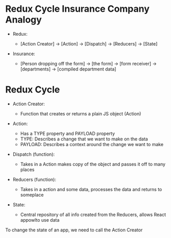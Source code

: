 # Redux Cycle Insurance Company Analogy

-   Redux:
    -   [Action Creator] -> [Action] -> [Dispatch] -> [Reducers] -> [State]
-   Insurance:

    -   [Person dropping off the form] -> [the form] -> [form receiver] -> [departments] -> [compiled department data]

# Redux Cycle

-   Action Creator:
    -   Function that creates or returns a plain JS object (Action)
-   Action:
    -   Has a TYPE property and PAYLOAD property
    -   TYPE: Describes a change that we want to make on the data
    -   PAYLOAD: Describes a context around the change we want to make
-   Dispatch (function):
    -   Takes in a Action makes copy of the object and passes it off to many places
-   Reducers (function):
    -   Takes in a action and some data, processes the data and returns to someplace
-   State:

    -   Central repository of all info created from the Reducers, allows React appowlto use data

To change the state of an app, we need to call the Action Creator
